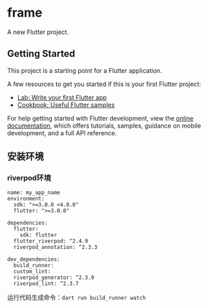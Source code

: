 # frame

A new Flutter project.

## Getting Started

This project is a starting point for a Flutter application.

A few resources to get you started if this is your first Flutter project:

- [Lab: Write your first Flutter app](https://docs.flutter.dev/get-started/codelab)
- [Cookbook: Useful Flutter samples](https://docs.flutter.dev/cookbook)

For help getting started with Flutter development, view the
[online documentation](https://docs.flutter.dev/), which offers tutorials,
samples, guidance on mobile development, and a full API reference.


## 安装环境

### riverpod环境

```
name: my_app_name
environment:
  sdk: ">=3.0.0 <4.0.0"
  flutter: ">=3.0.0"

dependencies:
  flutter:
    sdk: flutter
  flutter_riverpod: ^2.4.9
  riverpod_annotation: ^2.3.3

dev_dependencies:
  build_runner:
  custom_lint:
  riverpod_generator: ^2.3.9
  riverpod_lint: ^2.3.7
```

运行代码生成命令：`dart run build_runner watch`
